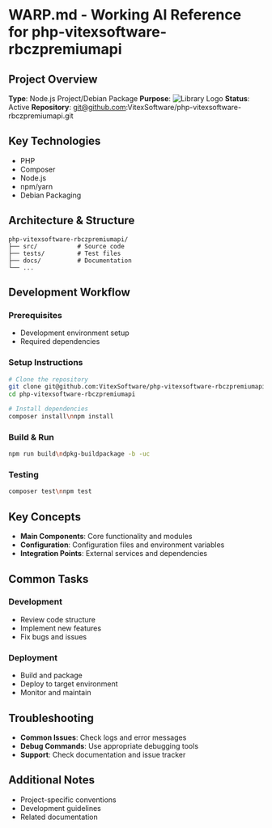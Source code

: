 # WARP.md - Working AI Reference for php-vitexsoftware-rbczpremiumapi

## Project Overview
**Type**: Node.js Project/Debian Package
**Purpose**: ![Library Logo](library-logo.svg?raw=true)
**Status**: Active
**Repository**: git@github.com:VitexSoftware/php-vitexsoftware-rbczpremiumapi.git

## Key Technologies
- PHP
- Composer
- Node.js
- npm/yarn
- Debian Packaging

## Architecture & Structure
```
php-vitexsoftware-rbczpremiumapi/
├── src/           # Source code
├── tests/         # Test files
├── docs/          # Documentation
└── ...
```

## Development Workflow

### Prerequisites
- Development environment setup
- Required dependencies

### Setup Instructions
```bash
# Clone the repository
git clone git@github.com:VitexSoftware/php-vitexsoftware-rbczpremiumapi.git
cd php-vitexsoftware-rbczpremiumapi

# Install dependencies
composer install\nnpm install
```

### Build & Run
```bash
npm run build\ndpkg-buildpackage -b -uc
```

### Testing
```bash
composer test\nnpm test
```

## Key Concepts
- **Main Components**: Core functionality and modules
- **Configuration**: Configuration files and environment variables
- **Integration Points**: External services and dependencies

## Common Tasks

### Development
- Review code structure
- Implement new features
- Fix bugs and issues

### Deployment
- Build and package
- Deploy to target environment
- Monitor and maintain

## Troubleshooting
- **Common Issues**: Check logs and error messages
- **Debug Commands**: Use appropriate debugging tools
- **Support**: Check documentation and issue tracker

## Additional Notes
- Project-specific conventions
- Development guidelines
- Related documentation
